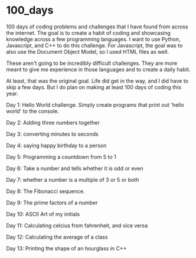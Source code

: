 # 100_days
100 days of coding problems and challenges that I have found from across the internet. The goal is to create a habit of coding and showcasing knowledge across a few programming languages. I want to use Python, Javascript, and C++ to do this challenge. For Javascript, the goal was to also use the Document Object Model, so I used HTML files as well. 

These aren't going to be incredibly difficult challenges. They are more meant to give me experience in those languages and to create a daily habit.

At least, that was the original goal. Life did get in the way, and I did have to skip a few days. But I do plan on making at least 100 days of coding this year.

Day 1: Hello World challenge. Simply create programs that print out 'hello world' to the console.

Day 2: Adding three numbers together

Day 3: converting minutes to seconds

Day 4: saying happy birthday to a person

Day 5: Programming a countdown from 5 to 1

Day 6: Take a number and tells whether it is odd or even

Day 7: whether a number is a multiple of 3 or 5 or both

Day 8: The Fibonacci sequence.

Day 9: The prime factors of a number

Day 10: ASCII Art of my initials

Day 11: Calculating celcius from fahrenheit, and vice versa

Day 12: Calculating the average of a class

Day 13: Printing the shape of an hourglass in C++